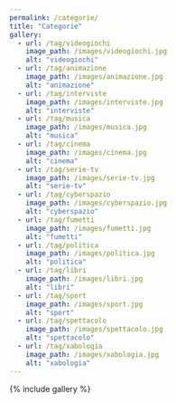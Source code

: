 ```yaml
---
permalink: /categorie/
title: "Categorie"
gallery:
  - url: /tag/videogiochi
    image_path: /images/videogiochi.jpg
    alt: "videogiochi"
  - url: /tag/animazione
    image_path: /images/animazione.jpg
    alt: "animazione"
  - url: /tag/interviste
    image_path: /images/interviste.jpg
    alt: "interviste"
  - url: /tag/musica
    image_path: /images/musica.jpg
    alt: "musica"        
  - url: /tag/cinema
    image_path: /images/cinema.jpg
    alt: "cinema"
  - url: /tag/serie-tv
    image_path: /images/serie-tv.jpg
    alt: "serie-tv"
  - url: /tag/cyberspazio
    image_path: /images/cyberspazio.jpg
    alt: "cyberspazio"
  - url: /tag/fumetti
    image_path: /images/fumetti.jpg
    alt: "fumetti"    
  - url: /tag/politica
    image_path: /images/politica.jpg
    alt: "politica"
  - url: /tag/libri
    image_path: /images/libri.jpg
    alt: "libri"
  - url: /tag/sport
    image_path: /images/sport.jpg
    alt: "sport"    
  - url: /tag/spettacolo
    image_path: /images/spettacolo.jpg
    alt: "spettacolo"
  - url: /tag/xabologia
    image_path: /images/xabologia.jpg
    alt: "xabologia"                
---
```


{% include gallery %}